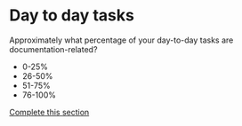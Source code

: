 # Day to day tasks

Approximately what percentage of your day-to-day tasks are documentation-related?

- 0-25%
- 26-50%
- 51-75%
- 76-100%

[Complete this section](/0_intro_basis_main/4_main_form_employee.md)